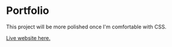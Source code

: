 # Portfolio
This project will be more polished once I'm comfortable with CSS.

[Live website here.](https://kittipong2001.github.io/portfolio/)
